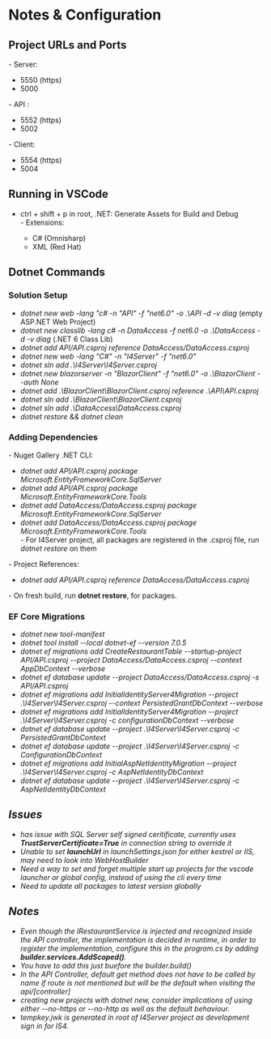 # Notes & Configuration
<h2>Project URLs and Ports</h2>
- Server:</br>
<ul>
    <li>5550 (https)</li>
    <li>5000</li>
</ul>
- API :</br>
<ul>
    <li>5552 (https)</li>
    <li>5002</li>
</ul>
- Client:</br>
<ul>
    <li>5554 (https)</li>
    <li>5004</li>
</ul>
<h2>Running in VSCode</h2>
<ul>
    <li>ctrl + shift + p in root, .NET: Generate Assets for Build and Debug</li>
- Extensions:
<ul>
    <li>C# (Omnisharp)</li>
    <li>XML (Red Hat)</li>
</ul>
</ul>
<h2>Dotnet Commands</h2>
<h3>Solution Setup</h3>
<ul>
    <li><em>dotnet new web -lang "c# -n "API" -f "net6.0" -o .\API -d -v diag</em> (empty ASP.NET Web Project)</li>
    <li><em>dotnet new classlib -lang c# -n DataAccess -f net6.0 -o .\DataAccess -d -v diag</em> (.NET 6 Class Lib)</li>
    <li><em>dotnet add API/API.csproj reference DataAccess/DataAccess.csproj</em></li>
    <li><em>dotnet new web -lang "C#" -n "I4Server" -f "net6.0"</em></li>
    <li><em>dotnet sln add .\I4Server\I4Server.csproj</em></li>
    <li><em>dotnet new blazorserver -n "BlazorClient" -f "net6.0" -o .\BlazorClient --auth None</em></li>
    <li><em>dotnet add .\BlazorClient\BlazorClient.csproj reference .\API\API.csproj</em></li> 
    <li><em>dotnet sln add .\BlazorClient\BlazorClient.csproj</em></li> 
    <li><em>dotnet sln add .\DataAccess\DataAccess.csproj</em></li> 
    <li><em>dotnet restore && dotnet clean</em></li>
</ul>
<h3>Adding Dependencies</h3>
- Nuget Gallery .NET CLI:
<ul>
    <li><em>dotnet add API/API.csproj package Microsoft.EntityFrameworkCore.SqlServer</em></li>
    <li><em>dotnet add API/API.csproj package Microsoft.EntityFrameworkCore.Tools</em></li>
    <li><em>dotnet add DataAccess/DataAccess.csproj package Microsoft.EntityFrameworkCore.SqlServer</em></li>
    <li><em>dotnet add DataAccess/DataAccess.csproj package Microsoft.EntityFrameworkCore.Tools</em></li>
    - For I4Server project, all packages are registered in the .csproj file, run <em>dotnet restore</em> on them
</ul>
- Project References:
<ul>
    <li><em>dotnet add API/API.csproj reference DataAccess/DataAccess.csproj</em></li>
</ul>
- On fresh build, run <strong>dotnet restore</strong>, for packages.
<h3>EF Core Migrations</h3>
<ul>
    <li><em>dotnet new tool-manifest</li>
    <li><em>dotnet tool install --local dotnet-ef --version 7.0.5</li>
    <li><em>dotnet ef migrations add CreateRestaurantTable --startup-project API/API.csproj --project DataAccess/DataAccess.csproj --context AppDbContext --verbose</em></li>
    <li><em>dotnet ef database update --project DataAccess/DataAccess.csproj -s API/API.csproj</em></li>
    <li><em>dotnet ef migrations add InitialIdentityServer4Migration --project .\I4Server\I4Server.csproj --context PersistedGrantDbContext --verbose</em></li>
    <li><em>dotnet ef migrations add InitialIdentityServer4Migration --project .\I4Server\I4Server.csproj -c configurationDbContext --verbose</em></li>
    <li><em>dotnet ef database update --project .\I4Server\I4Server.csproj -c PersistedGrantDbContext</em></li>
    <li><em>dotnet ef database update --project .\I4Server\I4Server.csproj -c ConfigurationDbContext</em></li>
    <li><em>dotnet ef migrations add InitialAspNetIdentityMigration --project .\I4Server\I4Server.csproj -c AspNetIdentityDbContext</em></li>
    <li><em>dotnet ef database update --project .\I4Server\I4Server.csproj -c AspNetIdentityDbContext</em></li>
</ul>
<h2>Issues</h2>
<ul>
    <li>has issue with SQL Server self signed ceritificate, currently uses <strong>TrustServerCertificate=True</strong> in connection string to override it</li>
    <li>Unable to set <strong>launchUrl</strong> in launchSettings.json for either kestrel or IIS, may need to look into WebHostBuilder</li>
    <li>Need a way to set and forget multiple start up projects for the vscode launcher or global config, instead of using the cli every time</li>
    <li>Need to update all packages to latest version globally</li>
</ul>
<h2>Notes</h2>
<ul>
    <li>Even though the IRestaurantService is injected and recognized inside the API controller, the implementation is decided in runtime, in order to register the implementation, configure this in the program.cs by adding <strong>builder.services.AddScoped<TService, TImplementation>()</strong>.</li>
    <li>You have to add this just buefore the builder.build()</li>
    <li>In the API Controller, default get method does not have to be called by name if route is not mentioned but will be the default when visiting the api/[controller]</li>
    <li>creating new projects with dotnet new, consider implications of using either --no-https or --no-http as well as the default behaviour.</li>
    <li>tempkey.jwk is generated in root of I4Server project as development sign in for IS4.</li>
</ul>